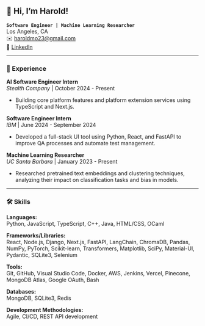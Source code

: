 ## 👋 Hi, I’m Harold!

**`Software Engineer | Machine Learning Researcher`**  
Los Angeles, CA  
✉️ [haroldmo23@gmail.com](mailto:haroldmo23@gmail.com)  
🔗 [LinkedIn](https://linkedin.com/in/harold-mo)

---

### 💼 Experience

**AI Software Engineer Intern**  
*Stealth Company* | October 2024 - Present  
- Building core platform features and platform extension services using TypeScript and Next.js.

**Software Engineer Intern**  
*IBM* | June 2024 - September 2024  
- Developed a full-stack UI tool using Python, React, and FastAPI to improve QA processes and automate test management.

**Machine Learning Researcher**  
*UC Santa Barbara* | January 2023 - Present  
- Researched pretrained text embeddings and clustering techniques, analyzing their impact on classification tasks and bias in models.

---

### 🛠️ Skills

**Languages:**  
Python, JavaScript, TypeScript, C++, Java, HTML/CSS, OCaml

**Frameworks/Libraries:**  
React, Node.js, Django, Next.js, FastAPI, LangChain, ChromaDB, Pandas, NumPy, PyTorch, Scikit-learn, Transformers, Matplotlib, SciPy, Material-UI, Pydantic, SQLite3, Selenium

**Tools:**  
Git, GitHub, Visual Studio Code, Docker, AWS, Jenkins, Vercel, Pinecone, MongoDB Atlas, Google OAuth, Bash

**Databases:**  
MongoDB, SQLite3, Redis

**Development Methodologies:**  
Agile, CI/CD, REST API development
